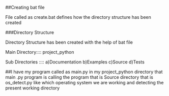 ##Creating bat file 

File called as create.bat defines how the directory structure has been created 

###Directory Structure 

Directory Structure has been created with the help of bat file 

Main Directory:::: project_python

Sub Directories ::::  a)Documentation
                      b)Examples
	              c)Source
	              d)Tests



##I have my program called as main.py in my project_python directory that main .py program is calling the 
program that is Source directory that is os_detect.py like which operating system we are working and detecting the present working directory 